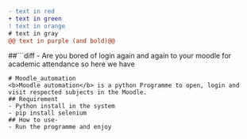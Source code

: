 ```diff
- text in red
+ text in green
! text in orange
# text in gray
@@ text in purple (and bold)@@
```
##```diff - Are you bored of login again and again to your moodle for academic attendance so here we have 
```
# Moodle_automation
<b>Moodle automation</b> is a python Programme to open, login and visit respected subjects in the Moodle.
## Requirement
- Python install in the system
- pip install selenium 
## How to use-
- Run the programme and enjoy

